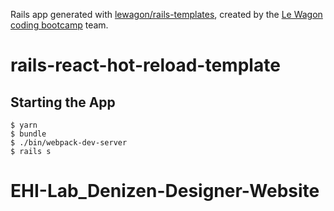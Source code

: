 Rails app generated with [lewagon/rails-templates](https://github.com/lewagon/rails-templates), created by the [Le Wagon coding bootcamp](https://www.lewagon.com) team.

# rails-react-hot-reload-template

## Starting the App

```
$ yarn
$ bundle
$ ./bin/webpack-dev-server
$ rails s
```
# EHI-Lab_Denizen-Designer-Website
